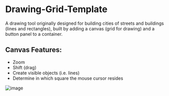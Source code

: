 # Drawing-Grid-Template
A drawing tool originally designed for building cities of streets and buildings (lines and rectangles), built by adding a canvas (grid for drawing) and a  button panel to a container.

## Canvas Features:
* Zoom
* Shift (drag)
* Create visible objects (i.e. lines)
* Determine in which square the mouse cursor resides

![image](https://user-images.githubusercontent.com/29380093/61749811-916bd000-ad58-11e9-927b-9805af06f061.png)
